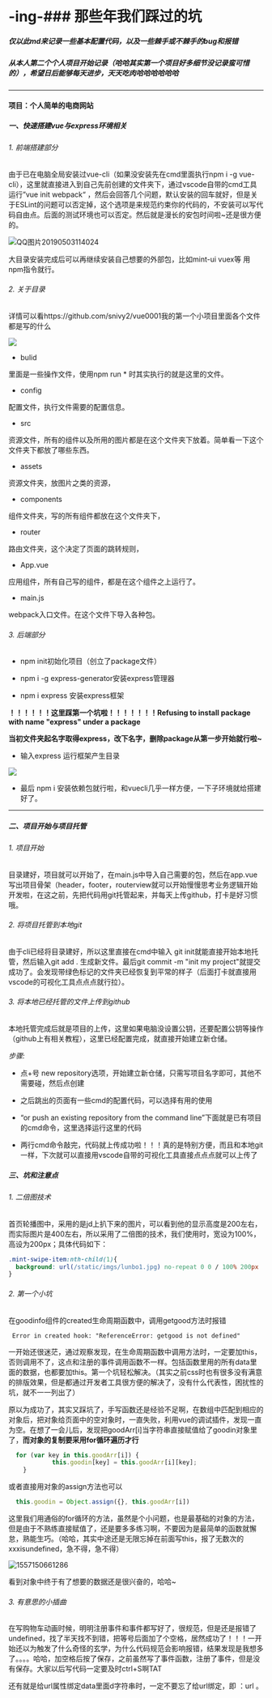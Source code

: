 # -ing-### 那些年我们踩过的坑



##### 仅以此md来记录一些基本配置代码，以及一些棘手或不棘手的bug和报错



##### 从本人第二个个人项目开始记录（哈哈其实第一个项目好多细节没记录蛮可惜的），希望日后能够每天进步，天天吃肉哈哈哈哈哈哈







------



#### 项目：个人简单的电商网站



##### 一、快速搭建vue与express环境相关



###### 1. 前端搭建部分

 由于已在电脑全局安装过vue-cli（如果没安装先在cmd里面执行npm i -g vue-cli），这里就直接进入到自己先前创建的文件夹下，通过vscode自带的cmd工具运行”vue init webpack“ ，然后会回答几个问题，默认安装的回车就好，但是关于ESLint的问题可以否定掉，这个选项是来规范约束你的代码的，不安装可以写代码自由点。后面的测试环境也可以否定。然后就是漫长的安包时间啦~还是很方便的。

![QQ图片20190503114024](D:\个人项目\一些截图\QQ图片20190503114024.png)

大目录安装完成后可以再继续安装自己想要的外部包，比如mint-ui vuex等 用npm指令就行。



###### 2. 关于目录

详情可以看https://github.com/snivy2/vue0001我的第一个小项目里面各个文件都是写的什么

![](D:\个人项目\一些截图\QQ图片20190503114501.png)

- bulid  

里面是一些操作文件，使用npm run *    时其实执行的就是这里的文件。

- config

配置文件，执行文件需要的配置信息。

- src  

资源文件，所有的组件以及所用的图片都是在这个文件夹下放着。简单看一下这个文件夹下都放了哪些东西。

- assets 

资源文件夹，放图片之类的资源，

- components 

组件文件夹，写的所有组件都放在这个文件夹下，

- router 

路由文件夹，这个决定了页面的跳转规则，

- App.vue

应用组件，所有自己写的组件，都是在这个组件之上运行了。

- main.js   

webpack入口文件。在这个文件下导入各种包。



###### 3. 后端部分

- npm init初始化项目（创立了package文件）

  

- npm i -g express-generator安装express管理器



- npm i express 安装express框架



**！！！！！！这里踩第一个坑啦！！！！！！！Refusing to install package with name "express" under a package**

**当初文件夹起名字取得express，改下名字，删除package从第一步开始就行啦~**



- 输入express  运行框架产生目录

![](D:\个人项目\一些截图\QQ图片20190503121001.png)



- 最后 npm i 安装依赖包就行啦，和vuecli几乎一样方便，一下子环境就给搭建好了。







------



##### 二、项目开始与项目托管



###### 1. 项目开始

目录建好，项目就可以开始了，在main.js中导入自己需要的包，然后在app.vue写出项目骨架（header，footer，routerview就可以开始慢慢思考业务逻辑开始开发啦，在这之前，先把代码用git托管起来，并每天上传github，打卡是好习惯哦。



###### 2. 将项目托管到本地git

由于cli已经将目录建好，所以这里直接在cmd中输入 git init就能直接开始本地托管，然后输入git add . 生成新文件。最后git commit -m "init my project"就提交成功了。会发现带绿色标记的文件夹已经恢复到平常的样子（后面打卡就直接用vscode的可视化工具点点点就行拉）。



###### 3. 将本地已经托管的文件上传到github

本地托管完成后就是项目的上传，这里如果电脑没设置公钥，还要配置公钥等操作（github上有相关教程），这里已经配置完成，就直接开始建立新仓储。



*步骤:*

- 点+号 new repository选项，开始建立新仓储，只需写项目名字即可，其他不需要碰，然后点创建

  

- 之后跳出的页面有一些cmd的配置代码，可以选择有用的使用

  

- “or push an existing repository from the command line”下面就是已有项目的cmd命令，这里选择运行这里的代码

  

- 两行cmd命令敲完，代码就上传成功啦！！！真的是特别方便，而且和本地git一样，下次就可以直接用vscode自带的可视化工具直接点点点就可以上传了

##### 三、坑和注意点

###### 1. 二倍图技术

首页轮播图中，采用的是jd上扒下来的图片，可以看到他的显示高度是200左右，而实际图片是400左右，所以采用了二倍图的技术，我们使用时，宽设为100%，高设为200px；具体代码如下：

```css
.mint-swipe-item:nth-child(1){
  background: url(/static/imgs/lunbo1.jpg) no-repeat 0 0 / 100% 200px
}
```



###### 2. 第一个小坑

在goodinfo组件的created生命周期函数中，调用getgood方法时报错

```
 Error in created hook: "ReferenceError: getgood is not defined"
```

一开始还很迷茫，通过观察发现，在生命周期函数中调用方法时，一定要加this，否则调用不了，这点和注册的事件调用函数不一样。包括函数里用的所有data里面的数据，也都要加this。第一个坑轻松解决。（其实之前css时也有很多没有满意的排版效果，但是都通过开发者工具很方便的解决了，没有什么代表性，困扰性的坑，就不一一列出了）



原以为成功了，其实又踩坑了，手写函数还是经验不足啊，在数组中匹配到相应的对象后，把对象给页面中的空对象时，一直失败，利用vue的调试插件，发现一直为空。在想了一会儿后，发现把goodArr[i]当字符串直接赋值给了goodin对象里了，**而对象的复制要采用for循环遍历才行**

```javascript
  for (var key in this.goodArr[i]) {
            this.goodin[key] = this.goodArr[i][key];
    }
```

或者直接用对象的assign方法也可以

```javascript
  this.goodin = Object.assign({}, this.goodArr[i])
```

这里我们用通俗的for循环的方法，虽然是个小问题，也是最基础的对象的方法，但是由于不熟练直接赋值了，还是要多多练习啊，不要因为是最简单的函数就懈怠，熟能生巧。（哈哈，其实中途还是无限忘掉在前面写this，报了无数次的xxxisundefined，急不得，急不得）

![1557150661286](D:\个人项目\一些截图\1557150661286.png)



看到对象中终于有了想要的数据还是很兴奋的，哈哈~



###### 3. 有意思的小插曲

在写购物车动画时候，明明注册事件和事件都写好了，很规范，但是还是报错了undefined，找了半天找不到错，把等号后面加了个空格，居然成功了！！！一开始还以为触发了什么奇怪的玄学，为什么代码规范会影响报错，结果发现是我想多了。。。。哈哈，加空格后按了保存，之前虽然写了事件函数，注册了事件，但是没有保存。大家以后写代码一定要及时ctrl+S啊TAT

还有就是给url属性绑定data里面d字符串时，一定不要忘了给url绑定，即     ：url    。

